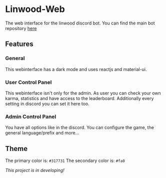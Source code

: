 # Linwood-Web

The web interface for the linwood discord bot. You can find the main bot repository [here](https://github.com/CodeDoctorDE/Linwood)

## Features

### General

This webinterface has a dark mode and uses reactjs and material-ui.

### User Control Panel

This webinterface isn't only for the admin. As user you can check your own karma, statistics and have access to the leaderboard. Additionally every setting in discord you can set it here too.

### Admin Control Panel

You have all options like in the discord. You can configure the game, the general language/prefix and more...


## Theme

The primary color is: `#317731`
The secondary color is: `#fa0`

*This project is in developing!*
